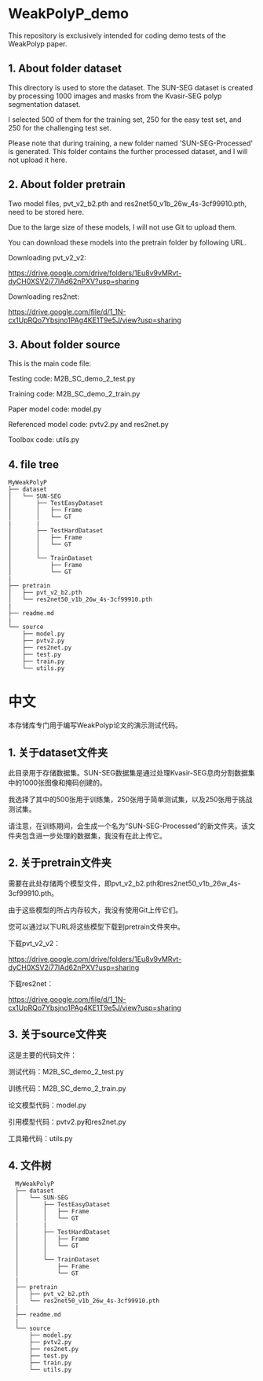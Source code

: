 # WeakPolyP_demo
This repository is exclusively intended for coding demo tests of the WeakPolyp paper.
## 1. About folder dataset
This directory is used to store the dataset. The SUN-SEG dataset is created by processing 1000 images and masks from the Kvasir-SEG polyp segmentation dataset.

I selected 500 of them for the training set, 250 for the easy test set, and 250 for the challenging test set.

Please note that during training, a new folder named 'SUN-SEG-Processed' is generated. This folder contains the further processed dataset, and I will not upload it here.
## 2. About folder pretrain
Two model files, pvt_v2_b2.pth and res2net50_v1b_26w_4s-3cf99910.pth, need to be stored here. 

Due to the large size of these models, I will not use Git to upload them.

You can download these models into the pretrain folder by following URL.

Downloading pvt_v2_v2:

https://drive.google.com/drive/folders/1Eu8v9vMRvt-dyCH0XSV2i77lAd62nPXV?usp=sharing

Downloading res2net:

https://drive.google.com/file/d/1_1N-cx1UpRQo7Ybsjno1PAg4KE1T9e5J/view?usp=sharing
## 3. About folder source
This is the main code file:

Testing code: M2B_SC_demo_2_test.py

Training code: M2B_SC_demo_2_train.py

Paper model code: model.py

Referenced model code: pvtv2.py and res2net.py

Toolbox code: utils.py
## 4. file tree
    MyWeakPolyP
    ├── dataset
    │   └── SUN-SEG
    │       ├── TestEasyDataset
    │       │   ├── Frame
    │       │   └── GT  
    |       |
    │       ├── TestHardDataset
    │       │   ├── Frame
    │       │   └── GT
    │       │         
    │       └── TrainDataset
    │           ├── Frame
    │           └── GT
    |
    ├── pretrain
    │   ├── pvt_v2_b2.pth
    │   └── res2net50_v1b_26w_4s-3cf99910.pth
    |
    ├── readme.md
    |
    └── source
        ├── model.py
        ├── pvtv2.py
        ├── res2net.py
        ├── test.py
        ├── train.py
        └── utils.py

# 中文
本存储库专门用于编写WeakPolyp论文的演示测试代码。
## 1. 关于dataset文件夹
此目录用于存储数据集。SUN-SEG数据集是通过处理Kvasir-SEG息肉分割数据集中的1000张图像和掩码创建的。

我选择了其中的500张用于训练集，250张用于简单测试集，以及250张用于挑战测试集。

请注意，在训练期间，会生成一个名为“SUN-SEG-Processed”的新文件夹。该文件夹包含进一步处理的数据集，我没有在此上传它。
## 2. 关于pretrain文件夹
需要在此处存储两个模型文件，即pvt_v2_b2.pth和res2net50_v1b_26w_4s-3cf99910.pth。

由于这些模型的所占内存较大，我没有使用Git上传它们。

您可以通过以下URL将这些模型下载到pretrain文件夹中。

下载pvt_v2_v2：

https://drive.google.com/drive/folders/1Eu8v9vMRvt-dyCH0XSV2i77lAd62nPXV?usp=sharing

下载res2net：

https://drive.google.com/file/d/1_1N-cx1UpRQo7Ybsjno1PAg4KE1T9e5J/view?usp=sharing
## 3. 关于source文件夹
这是主要的代码文件：

测试代码：M2B_SC_demo_2_test.py

训练代码：M2B_SC_demo_2_train.py

论文模型代码：model.py

引用模型代码：pvtv2.py和res2net.py

工具箱代码：utils.py
## 4. 文件树
      MyWeakPolyP
      ├── dataset
      │   └── SUN-SEG
      │       ├── TestEasyDataset
      │       │   ├── Frame
      │       │   └── GT  
      |       |
      │       ├── TestHardDataset
      │       │   ├── Frame
      │       │   └── GT
      │       │         
      │       └── TrainDataset
      │           ├── Frame
      │           └── GT
      |
      ├── pretrain
      │   ├── pvt_v2_b2.pth
      │   └── res2net50_v1b_26w_4s-3cf99910.pth
      |
      ├── readme.md
      |
      └── source
          ├── model.py
          ├── pvtv2.py
          ├── res2net.py
          ├── test.py
          ├── train.py
          └── utils.py
